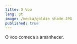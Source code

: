```yaml
---
title: O Voo
lang: pt
image: /media/goldie shade.JPG
published: true
---
```

O voo comeca a amanhecer. 
